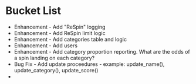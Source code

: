 # Bucket List
* Enhancement - Add "ReSpin" logging
* Enhancement - Add ReSpin limit logic
* Enhancement - Add categories table and logic
* Enhancement - Add users
* Enhancement - Add category proportion reporting. What are the odds of a spin landing on each category?
* Bug Fix - Add update proceedures - example: update_name(), update_category(), update_score()
* 
